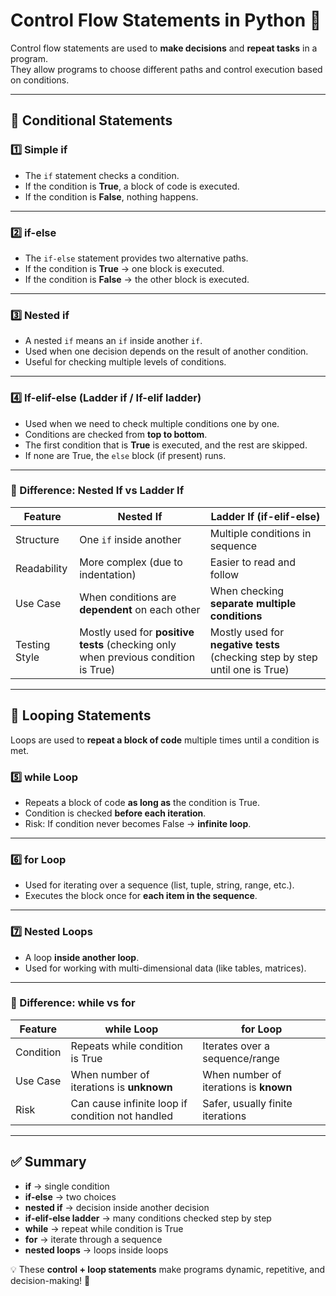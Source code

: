 # Control Flow Statements in Python 🚀  

Control flow statements are used to **make decisions** and **repeat tasks** in a program.  
They allow programs to choose different paths and control execution based on conditions.  

---

## 🔹 Conditional Statements  

### 1️⃣ Simple if  
- The `if` statement checks a condition.  
- If the condition is **True**, a block of code is executed.  
- If the condition is **False**, nothing happens.  

---

### 2️⃣ if-else  
- The `if-else` statement provides two alternative paths.  
- If the condition is **True** → one block is executed.  
- If the condition is **False** → the other block is executed.  

---

### 3️⃣ Nested if  
- A nested `if` means an `if` inside another `if`.  
- Used when one decision depends on the result of another condition.  
- Useful for checking multiple levels of conditions.  

---

### 4️⃣ If-elif-else (Ladder if / If-elif ladder)  
- Used when we need to check multiple conditions one by one.  
- Conditions are checked from **top to bottom**.  
- The first condition that is **True** is executed, and the rest are skipped.  
- If none are True, the `else` block (if present) runs.  

---

### 🔑 Difference: Nested If vs Ladder If  

| Feature        | Nested If | Ladder If (if-elif-else) |
|----------------|-----------|--------------------------|
| Structure      | One `if` inside another | Multiple conditions in sequence |
| Readability    | More complex (due to indentation) | Easier to read and follow |
| Use Case       | When conditions are **dependent** on each other | When checking **separate multiple conditions** |
| Testing Style  | Mostly used for **positive tests** (checking only when previous condition is True) | Mostly used for **negative tests** (checking step by step until one is True) |

---

## 🔹 Looping Statements  

Loops are used to **repeat a block of code** multiple times until a condition is met.  

### 5️⃣ while Loop  
- Repeats a block of code **as long as** the condition is True.  
- Condition is checked **before each iteration**.  
- Risk: If condition never becomes False → **infinite loop**.  

---

### 6️⃣ for Loop  
- Used for iterating over a sequence (list, tuple, string, range, etc.).  
- Executes the block once for **each item in the sequence**.  

---

### 7️⃣ Nested Loops  
- A loop **inside another loop**.  
- Used for working with multi-dimensional data (like tables, matrices).  

---

### 🔑 Difference: while vs for  

| Feature      | while Loop | for Loop |
|--------------|------------|----------|
| Condition    | Repeats while condition is True | Iterates over a sequence/range |
| Use Case     | When number of iterations is **unknown** | When number of iterations is **known** |
| Risk         | Can cause infinite loop if condition not handled | Safer, usually finite iterations |

---

## ✅ Summary  

- **if** → single condition  
- **if-else** → two choices  
- **nested if** → decision inside another decision  
- **if-elif-else ladder** → many conditions checked step by step  
- **while** → repeat while condition is True  
- **for** → iterate through a sequence  
- **nested loops** → loops inside loops  

💡 These **control + loop statements** make programs dynamic, repetitive, and decision-making! 🚀  
